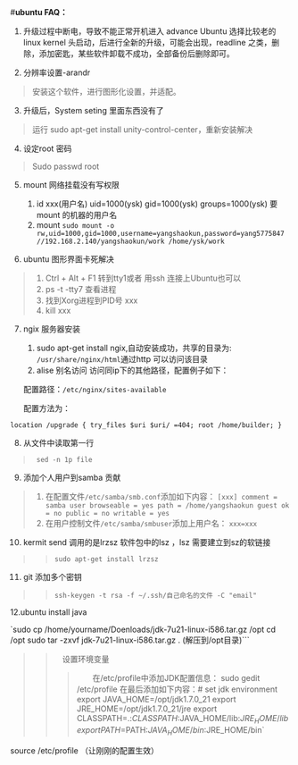 #**ubuntu FAQ：**

1. 升级过程中断电，导致不能正常开机进入 advance Ubuntu 选择比较老的linux kernel 头启动，后进行全新的升级，可能会出现，readline 之类，删除，添加密匙，某些软件卸载不成功，全部备份后删除即可。

2. 分辨率设置-arandr
>安装这个软件，进行图形化设置，并适配。

3. 升级后，System seting 里面东西没有了
>运行 sudo apt-get install unity-control-center，重新安装解决
4. 设定root 密码
 >Sudo passwd root

5. mount 网络挂载没有写权限
	1. id xxx(用户名)
		uid=1000(ysk) gid=1000(ysk) groups=1000(ysk)
		要mount 的机器的用户名
	2. mount
```sudo mount -o rw,uid=1000,gid=1000,username=yangshaokun,password=yang5775847  //192.168.2.140/yangshaokun/work /home/ysk/work ```

6. ubuntu 图形界面卡死解决
>1.  Ctrl + Alt + F1 转到tty1或者 用ssh 连接上Ubuntu也可以
>2.  ps -t -tty7 查看进程
>3.  找到Xorg进程到PID号 xxx
>4.  kill xxx

7. ngix 服务器安装
	1. sudo apt-get install ngix,自动安装成功，共享的目录为:
	``/usr/share/nginx/html``通过http 可以访问该目录
	2. alise 别名访问
	访问同ip下的其他路径，配置例子如下：
	
	配置路径：``/etc/nginx/sites-available``
	
	配置方法为：
	>
  `location /upgrade {
                try_files $uri $uri/ =404;
                root /home/builder;
        }`

8. 从文件中读取第一行
 > ` sed -n 1p file`
9. 添加个人用户到samba 贡献
>
>1. 在配置文件`/etc/samba/smb.conf`添加如下内容：
`[xxx]
  comment = samba user
  browseable = yes
  path = /home/yangshaokun
  guest ok = no
  public = no
  writable = yes `
>2. 在用户控制文件`/etc/samba/smbuser`添加上用户名：
 >`xxx=xxx`

10. kermit send 调用的是lrzsz 软件包中的lsz ，lsz 需要建立到sz的软链接
>> ```sudo apt-get install lrzsz```

11. git 添加多个密钥
>> ```ssh-keygen -t rsa -f ~/.ssh/自己命名的文件 -C "email"```

12.ubuntu install java
>>
`sudo cp /home/yourname/Doenloads/jdk-7u21-linux-i586.tar.gz /opt
cd /opt 
sudo tar -zxvf jdk-7u21-linux-i586.tar.gz . (解压到/opt目录)```
>>　设置环境变量
>>>　　在/etc/profile中添加JDK配置信息：
sudo gedit /etc/profile
在最后添加如下内容：# set jdk environment
export JAVA_HOME=/opt/jdk1.7.0_21
export JRE_HOME=/opt/jdk1.7.0_21/jre
export CLASSPATH=.:$CLASSPATH:$JAVA_HOME/lib:$JRE_HOME/lib
export PATH=$PATH:$JAVA_HOME/bin:$JRE_HOME/bin`

source /etc/profile （让刚刚的配置生效）
